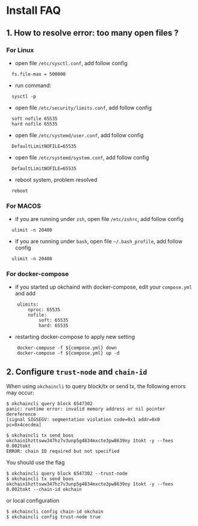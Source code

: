 # Install FAQ
## 1. How to resolve error: too many open files ?
### For Linux
* open file `/etc/sysctl.conf`, add follow config
```shell script
  fs.file-max = 500000
```
* run command: 
```shell script
  sysctl -p
```
* open file `/etc/security/limits.conf`, add follow config
```shell script
  soft nofile 65535
  hard nofile 65535
```
* open file `/etc/systemd/user.conf`, add follow config
```shell script
  DefaultLimitNOFILE=65535
```
* open file `/etc/systemd/system.conf`, add follow config
```shell script
  DefaultLimitNOFILE=65535
```
* reboot system, problem resolved
```shell script
  reboot
```
### For MACOS
* if you are running under `zsh`, open file `/etc/zshrc`, add follow config
```shell script
  ulimit -n 20480
```

* if you are running under `bash`, open file `~/.bash_profile`, add follow config
```shell script
  ulimit -n 20480
```

### For docker-compose
* if you started up okchaind with docker-compose, edit your `compose.yml` and add
```
    ulimits:
        nproc: 65535
        nofile:
            soft: 65535
            hard: 65535
```

* restarting docker-compose to apply new setting
```
    docker-compose -f ${compose.yml} down
    docker-compose -f ${compose.yml} up -d
```

## 2. Configure `trust-node` and `chain-id`
When using `okchaincli` to query block/tx or send tx, the following errors may occur:
```shell script
$ okchaincli query block 6547302
panic: runtime error: invalid memory address or nil pointer dereference
[signal SIGSEGV: segmentation violation code=0x1 addr=0x0 pc=0x4cecdea]
```

```shell script
$ okchaincli tx send boos okchain1hzttsww347hz7v3unp5g4834mxcte3pw8639ny 1tokt -y --fees 0.002tokt
ERROR: chain ID required but not specified
```
You should use the flag
```shell script
$ okchaincli query block 6547302 --trust-node
$ okchaincli tx send boos okchain1hzttsww347hz7v3unp5g4834mxcte3pw8639ny 1tokt -y --fees 0.002tokt --chain-id okchain
```
or local configuration
```shell script
$ okchaincli config chain-id okchain
$ okchaincli config trust-node true
```
